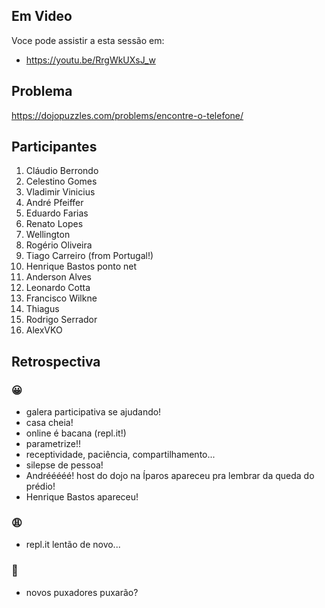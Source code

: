 ## Em Video
Voce pode assistir a esta sessão em:
* https://youtu.be/RrgWkUXsJ_w

## Problema

https://dojopuzzles.com/problems/encontre-o-telefone/

## Participantes

1. Cláudio Berrondo
2. Celestino Gomes
3. Vladimir Vinicius
4. André Pfeiffer
5. Eduardo Farias
6. Renato Lopes
7. Wellington
8. Rogério Oliveira
9. Tiago Carreiro (from Portugal!)
10. Henrique Bastos ponto net
11. Anderson Alves
12. Leonardo Cotta
13. Francisco Wilkne
14. Thiagus
15. Rodrigo Serrador
16. AlexVKO

## Retrospectiva

### 😀

- galera participativa se ajudando!
- casa cheia!
- online é bacana (repl.it!)
- parametrize!!
- receptividade, paciência, compartilhamento...
- silepse de pessoa!
- Andrééééé! host do dojo na Íparos apareceu pra lembrar da queda do prédio!
- Henrique Bastos apareceu!

### 😩

- repl.it lentão de novo...

### 🤫

- novos puxadores puxarão?
